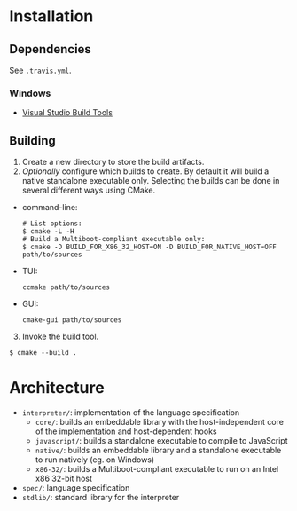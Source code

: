 # Installation

## Dependencies

See `.travis.yml`.

### Windows

- [Visual Studio Build Tools](https://www.visualstudio.com/thank-you-downloading-visual-studio/?sku=BuildTools)

## Building

1. Create a new directory to store the build artifacts.
2. *Optionally* configure which builds to create. By default it will build a native standalone executable only. Selecting the builds can be done in several different ways using CMake.
  - command-line:
    ```
    # List options:
    $ cmake -L -H
    # Build a Multiboot-compliant executable only:
    $ cmake -D BUILD_FOR_X86_32_HOST=ON -D BUILD_FOR_NATIVE_HOST=OFF path/to/sources
    ```
  - TUI:
    ```
    ccmake path/to/sources
    ```
  - GUI:
    ```
    cmake-gui path/to/sources
    ```
3. Invoke the build tool.
  ```
  $ cmake --build .
  ```

# Architecture

- `interpreter/`: implementation of the language specification
  - `core/`: builds an embeddable library with the host-independent core of the implementation and host-dependent hooks
  - `javascript/`: builds a standalone executable to compile to JavaScript
  - `native/`: builds an embeddable library and a standalone executable to run natively (eg. on Windows)
  - `x86-32/`: builds a Multiboot-compliant executable to run on an Intel x86 32-bit host
- `spec/`: language specification
- `stdlib/`: standard library for the interpreter
